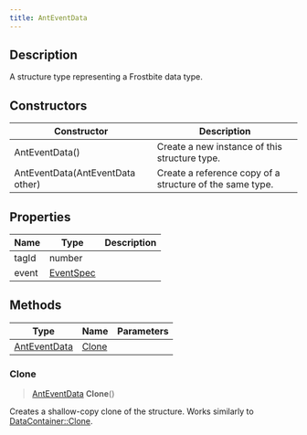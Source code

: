 ```yaml
---
title: AntEventData
---
```

## Description

A structure type representing a Frostbite data type.

## Constructors

| Constructor                      | Description                                              |
| -------------------------------- | -------------------------------------------------------- |
| AntEventData()                   | Create a new instance of this structure type.            |
| AntEventData(AntEventData other) | Create a reference copy of a structure of the same type. |

## Properties

| Name  | Type                   | Description |
| ----- | ---------------------- | ----------- |
| tagId | number                 |             |
| event | [EventSpec](/vext/ref/fb/eventspec/) |             |

## Methods

| Type                         | Name            | Parameters |
| ---------------------------- | --------------- | ---------- |
| [AntEventData](/vext/ref/fb/anteventdata/) | [Clone](#clone) |            |

### Clone

> [AntEventData](/vext/ref/fb/anteventdata/) **Clone**()

Creates a shallow-copy clone of the structure. Works similarly to [DataContainer::Clone](/vext/ref/shared/class/datacontainer#clone).
